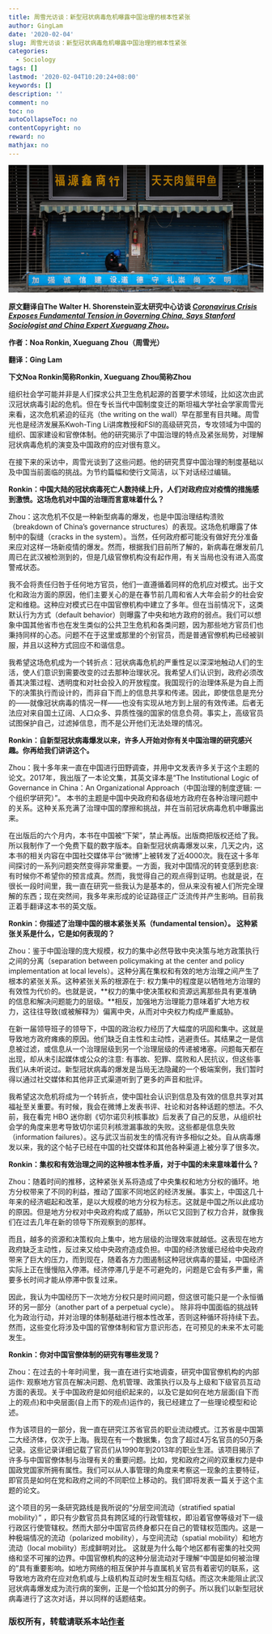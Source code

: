 ```yaml
---
title: 周雪光访谈：新型冠状病毒危机曝露中国治理的根本性紧张
author: GingLam
date: '2020-02-04'
slug: 周雪光访谈：新型冠状病毒危机曝露中国治理的根本性紧张
categories:
  - Sociology
tags: []
lastmod: '2020-02-04T10:20:24+08:00'
keywords: []
description: ''
comment: no
toc: no
autoCollapseToc: no
contentCopyright: no
reward: no
mathjax: no
---
```

<div align=center><img src="https://raw.githubusercontent.com/GingLam/Storage/master/coronavirus_wuhan_market_getty_1194134328.png"></div>
<div align=center>
</div>

**原文翻译自The Walter H. Shorenstein亚太研究中心访谈 *[Coronavirus Crisis Exposes Fundamental Tension in Governing China, Says Stanford Sociologist and China Expert Xueguang Zhou](https://aparc.fsi.stanford.edu/news/coronavirus-crisis-exposes-fundamental-tension-governing-china-says-stanford-sociologist-and)*。**

**作者：Noa Ronkin, Xueguang Zhou（周雪光）**

**翻译：Ging Lam**

**下文Noa Ronkin简称Ronkin, Xueguang Zhou简称Zhou**

组织社会学可能并非是人们探求公共卫生危机起源的首要学术领域，比如这次由武汉冠状病毒引起的危机。但在专长当代中国制度变迁的斯坦福大学社会学家周雪光来看，这次危机紧迫的征兆（the writing on the wall）早在那里有目共睹。周雪光也是经济发展系Kwoh-Ting Li讲席教授和FSI的高级研究员，专攻领域为中国的组织、国家建设和官僚体制。他的研究揭示了中国治理的特点及紧张局势，对理解冠状病毒危机的演变及中国政府的应对很有意义。

在接下来的采访中，周雪光谈到了这些问题。他的研究贯穿中国治理的制度基础以及中国当前面临的挑战。为节约篇幅和使行文简洁，以下对话经过编辑。

**Ronkin：中国大陆的冠状病毒死亡人数持续上升，人们对政府应对疫情的措施感到激愤。这场危机对中国的治理而言意味着什么？**

Zhou：这次危机不仅是一种新型病毒的爆发，也是中国治理结构溃败（breakdown of China’s governance structures）的表现。这场危机曝露了体制中的裂缝（cracks in the system）。当然，任何政府都可能没有做好充分准备来应对这样一场新疫情的爆发。然而，根据我们目前所了解的，新病毒在爆发前几周已在武汉被检测到的，但是几级官僚机构没有起作用，有关当局也没有进入高度警戒状态。

我不会将责任归咎于任何地方官员，他们一直遵循着同样的危机应对模式。出于文化和政治方面的原因，他们主要关心的是在春节前几周和省人大年会前夕的社会安定和维稳。这种应对模式已在中国官僚机构中建立了多年。但在当前情况下，这类默认行为方式（default behavior）则曝露了中央和地方政府的弱点。我们可以想象中国其他省市也在发生类似的公共卫生危机和各类问题，因为那些地方官员们也秉持同样的心态。问题不在于这里或那里的个别官员，而是普通官僚机构已经被驯服，并且以这种方式回应不和谐信息。

我希望这场危机成为一个转折点：冠状病毒危机的严重性足以深深地触动人们的生活，使人们意识到需要改变的过去那种治理状况。我希望人们认识到，政府必须改善其决策过程、透明度和对社会投入的开放程度。我国现行的治理体系是为自上而下的决策执行而设计的，而非自下而上的信息共享和传递。因此，即使信息是充分的——就像冠状病毒的情况一样——也没有实现从地方到上层的有效传递。后者无法应对来自国土辽阔、人口众多、异质性强的国家的信息负荷。事实上，高级官员试图保护自己，过滤掉信息，而不是公开他们无法处理的情况。

<!--more-->

**Ronkin：自新型冠状病毒爆发以来，许多人开始对你有关中国治理的研究感兴趣。你再给我们讲讲这个。**

Zhou：我十多年来一直在中国进行田野调查，并用中文发表许多关于这个主题的论文。2017年，我出版了一本论文集，其英文译本是“The Institutional Logic of Governance in China：An Organizational Approach（中国治理的制度逻辑: 一个组织学研究）”。 本书的主题是中国中央政府和各级地方政府在各种治理问题中的关系。这种关系充满了治理中国的摩擦和挑战，并在当前冠状病毒危机中曝露出来。

在出版后的六个月内，本书在中国被“下架”，禁止再版。出版商把版权还给了我。所以我制作了一个免费下载的数字版本。自新型冠状病毒爆发以来，几天之内，这本书的相关内容在中国社交媒体平台“微博”上被转发了近4000次。我在这十多年间探讨的一系列问题突然变得非常重要。一方面，我对中国情况的转变感到悲哀: 有时候你不希望你的预言成真。然而，我觉得自己的观点得到证明。也就是说，在很长一段时间里，我一直在研究一些我认为是基本的，但从来没有被人们所完全理解的东西；现在突然间，我多年来形成的论证路径正广泛流传并产生影响。目前我正着手翻译这本书的英文版。

**Ronkin：你描述了治理中国的根本紧张关系（fundamental tension）。 这种紧张关系是什么，它是如何表现的？**

Zhou：鉴于中国治理的庞大规模，权力的集中必然导致中央决策与地方政策执行之间的分离（separation between policymaking at the center and policy implementation at local levels）。这种分离在集权和有效的地方治理之间产生了根本的紧张关系。这种紧张关系的根源在于: 权力集中的程度是以牺牲地方治理的有效性为代价的。也就是说，**权力的集中使决策权和资源远离那些具有更准确的信息和解决问题能力的层级。**相反，加强地方治理能力意味着扩大地方权力，这往往导致(或被解释为）偏离中央，从而对中央权力构成严重威胁。

在新一届领导班子的领导下，中国的政治权力经历了大幅度的巩固和集中。这就是导致地方政府瘫痪的原因。他们缺乏自主性和主动性，逃避责任。其结果之一是信息被过滤，或信息从一个治理层级到另一个治理层级的传递被堵塞。问题每天都在出现，却从未引起媒体或公众的注意: 有事故、犯罪、腐败和人民抗议，但这些事我们从未听说过。新型冠状病毒的爆发是当局无法隐藏的一个极端案例，我们暂时得以通过社交媒体和其他非正式渠道听到了更多的声音和批评。

我希望这次危机将成为一个转折点，使中国社会认识到信息及有效的信息共享对其福祉至关重要。有时候，我会在微博上发表书评、社论和对各种话题的想法。不久前，我在看完 HBO 迷你剧《切尔诺贝利核事故》后发表了自己的反思，从组织社会学的角度来思考导致切尔诺贝利核泄漏事故的失败。这些都是信息失败（information failures）。这与武汉当前发生的情况有许多相似之处。自从病毒爆发以来，我的这个帖子已经在中国的社交媒体和其他各种渠道上被分享了很多次。

**Ronkin：集权和有效治理之间的这种根本性矛盾，对于中国的未来意味着什么？**

Zhou：随着时间的推移，这种紧张关系将造成了中央集权和地方分权的循环。地方分权带来了不同的利益，推动了国家不同地区的经济发展。事实上，中国这几十年来的经济崛起和改革，是以大规模的地方分权为标志。这就是中国之所以此成功的原因。但是地方分权对中央政府构成了威胁，所以它又回到了权力合并，就像我们在过去几年在新的领导下所观察到的那样。

而且，越多的资源和决策权向上集中，地方层级的治理效率就越低。这表现在地方政府缺乏主动性，反过来又给中央政府造成负担。中国的经济放缓已经给中央政府带来了巨大的压力，而到现在，随着各方力图遏制这种冠状病毒的蔓延，中国经济实际上正在慢慢陷入停滞。经济停滞几乎是不可避免的，问题是它会有多严重，需要多长时间才能从停滞中恢复过来。

因此，我认为中国经历下一次地方分权只是时间问题，但这很可能只是一个永恒循环的另一部分（another part of a perpetual cycle）。 除非将中国面临的挑战转化为政治行动，并对治理的体制基础进行根本性改革，否则这种循环将持续下去。然而，这些变化将涉及中国的官僚体制和官方意识形态，在可预见的未来不太可能发生。

**Ronkin：你对中国官僚体制的研究有哪些发现？**

Zhou：在过去的十年时间里，我一直在进行实地调查，研究中国官僚机构的内部运作: 观察地方官员在解决问题、危机管理、政策执行以及与上级和下级官员互动方面的表现。关于中国政府是如何组织起来的，以及它是如何在地方层面(自下而上的观点)和中央层面(自上而下的观点)运作的，我已经建立了一些理论模型和论述。

作为该项目的一部分，我一直在研究江苏省官员的职业流动模式。江苏省是中国第二大经济体，仅次于上海。我现在有一个数据集，包含了超过4万名官员的50万条记录。这些记录详细记载了官员们从1990年到2013年的职业生涯。该项目揭示了许多与中国官僚体制与治理有关的重要问题。比如，党和政府之间的双重权力是中国政党国家所拥有属性。我们可以从人事管理的角度来考察这一现象的主要特征，即官员是如何在党和政府之间的不同职位上移动的。我们即将发表一篇关于这个主题的论文。

这个项目的另一条研究路线是我所说的“分层空间流动（stratified spatial mobility）” ，即只有少数官员具有跨区域的行政管辖权，即沿着官僚等级对下一级行政区行使管辖权。然而大部分中国官员终身都只在自己的管辖权范围内。这是一种极端情况的流动（polarized mobility），与空间流动（spatial mobility）和地方流动（local mobility）形成鲜明对比。 这就是为什么每个地区都有密集的社交网络和坚不可摧的边界。中国官僚机构的这种分层流动对于理解“中国是如何被治理的”具有重要影响。如地方网络的相互保护并与直属机关官员有着密切的联系，这导致地方政府在应对危机或与上级机构互动时发生相互勾结。而这次未能阻止武汉冠状病毒爆发成为流行病的案例，正是一个恰如其分的例子。所以我们以新型冠状病毒进行了这次对话，并以同样的话题结束。

### 版权所有，转载请联系本站[作者](mailto:linj83@mail2.sysu.edu.cn)
